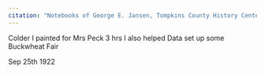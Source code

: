 ```yaml
---
citation: "Notebooks of George E. Jansen, Tompkins County History Center, Ithaca NY."
---
```

Colder I painted for Mrs Peck 3 hrs I also helped Data set up some Buckwheat Fair

Sep 25th 1922
